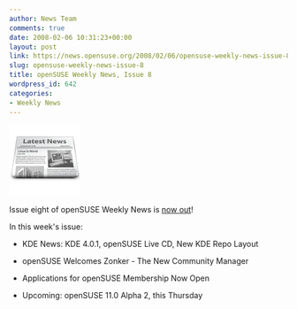 ```yaml
---
author: News Team
comments: true
date: 2008-02-06 10:31:23+00:00
layout: post
link: https://news.opensuse.org/2008/02/06/opensuse-weekly-news-issue-8/
slug: opensuse-weekly-news-issue-8
title: openSUSE Weekly News, Issue 8
wordpress_id: 642
categories:
- Weekly News
---
```


![news](/wp-content/uploads/2007/11/knewsticker.png)

Issue eight of openSUSE Weekly News is [now out](//en.opensuse.org/OpenSUSE_Weekly_News/8)! 

In this week's issue:



	
  * KDE News: KDE 4.0.1, openSUSE Live CD, New KDE Repo Layout


	
  * openSUSE Welcomes Zonker - The New Community Manager


	
  * Applications for openSUSE Membership Now Open


	
  * Upcoming: openSUSE 11.0 Alpha 2, this Thursday



